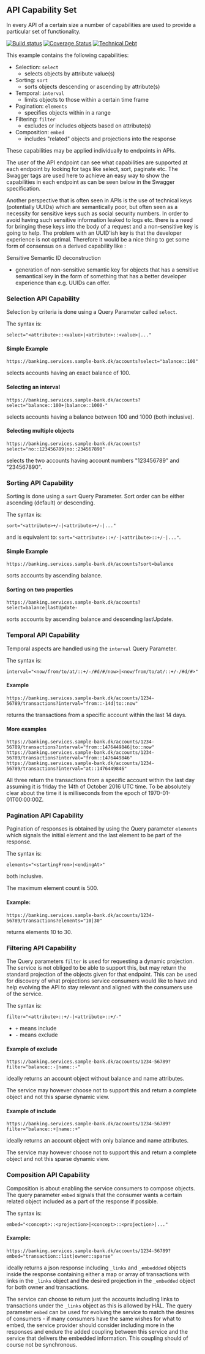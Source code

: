 ## API Capability Set

In every API of a certain size a number of capabilities are used to provide a particular set of functionality.

[![Build status](https://travis-ci.org/openapi-tools/api-capabilities.svg?branch=master)](https://travis-ci.org/openapi-tools/api-capabilities)
[![Coverage Status](https://codecov.io/gh/openapi-tools/api-capabilities/coverage.svg?branch=master)](https://codecov.io/gh/openapi-tools/api-capabilities)
[![Technical Debt](https://sonarcloud.io/api/badges/measure?key=io.openapitools.api%3Acapabilities&metric=sqale_debt_ratio)](https://sonarcloud.io/dashboard?id=io.openapitools.api3%capabilities)

This example contains the following capabilities:

- Selection: `select`
  - selects objects by attribute value(s)
- Sorting: `sort`
  - sorts objects descending or ascending by attribute(s)
- Temporal: `interval`
  - limits objects to those within a certain time frame
- Pagination: `elements`
  - specifies objects within in a range
- Filtering: `filter`
  - excludes or includes objects based on attribute(s)
- Composition: `embed`
  - includes "related" objects and projections into the response

These capabilities may be applied individually to endpoints in APIs.

The user of the API endpoint can see what capabilities are supported at each endpoint by looking for tags like select, sort, paginate etc.
The Swagger tags are used here to achieve an easy way to show the capabilities in each endpoint as can be seen below in the Swagger
specification.

Another perspective that is often seen in APIs is the use of technical keys (potentially UUIDs) which are semantically poor, but often seen as
a necessity for sensitive keys such as social security numbers. In order to avoid having such sensitive information leaked to logs etc. there is
a need for bringing these keys into the body of a request and a non-sensitive key is going to help.
The problem with an UUID'ish key is that the developer experience is not optimal. Therefore it would be a nice thing to get some form of
consensus on a derived capability like :

Sensitive Semantic ID deconstruction

- generation of non-sensitive semantic key for objects that has a sensitive semantical key in the form of something that has a better developer
  experience than e.g. UUIDs can offer.

### Selection API Capability

Selection by criteria is done using a Query Parameter called `select`.

The syntax is:

    select="<attribute>::<value>|<atribute>::<value>|..."

#### Simple Example

    https://banking.services.sample-bank.dk/accounts?select="balance::100"

selects accounts having an exact balance of 100.

#### Selecting an interval

    https://banking.services.sample-bank.dk/accounts?select="balance::100+|balance::1000-"

selects accounts having a balance between 100 and 1000 (both inclusive).

#### Selecting multiple objects

    https://banking.services.sample-bank.dk/accounts?select="no::123456789|no::234567890"

selects the two accounts having account numbers "123456789" and "234567890".

### Sorting API Capability

Sorting is done using a `sort` Query Parameter. Sort order can be either ascending (default) or descending.

The syntax is:

    sort="<attribute>+/-|<attribute>+/-|..."

and is equivalent to: `sort="<attribute>::+/-|<attribute>::+/-|..."`.

#### Simple Example

    https://banking.services.sample-bank.dk/accounts?sort=balance

sorts accounts by ascending balance.

#### Sorting on two properties

    https://banking.services.sample-bank.dk/accounts?select=balance|lastUpdate-

sorts accounts by ascending balance and descending lastUpdate.

### Temporal API Capability

Temporal aspects are handled using the `interval` Query Parameter.

The syntax is:

    interval="<now/from/to/at/::+/-/#d/#/now>|<now/from/to/at/::+/-/#d/#>"

#### Example

    https://banking.services.sample-bank.dk/accounts/1234-56789/transactions?interval="from::-14d|to::now"

returns the transactions from a specific account within the last 14 days.

#### More examples

    https://banking.services.sample-bank.dk/accounts/1234-56789/transactions?interval="from::1476449846|to::now"
    https://banking.services.sample-bank.dk/accounts/1234-56789/transactions?interval="from::1476449846"
    https://banking.services.sample-bank.dk/accounts/1234-56789/transactions?interval="at::1476449846"

All three return the transactions from a specific account within the last day assuming it is friday the 14th of October 2016 UTC time.
To be absolutely clear about the time it is milliseconds from the epoch of 1970-01-01T00:00:00Z.

### Pagination API Capability

Pagination of responses is obtained by using the Query parameter `elements` which signals the initial element and the last element to be part of
the response.

The syntax is:

    elements="<startingFrom>|<endingAt>"

both inclusive.

The maximum element count is 500.

#### Example:

    https://banking.services.sample-bank.dk/accounts/1234-56789/transactions?elements="10|30"

returns elements 10 to 30.

### Filtering API Capability

The Query parameters `filter` is used for requesting a dynamic projection. The service is not obliged to be able to support this, but may return
the standard projection of the objects given for that endpoint. This can be used for discovery of what projections service consumers would like
to have and help evolving the API to stay relevant and aligned with the consumers use of the service.

The syntax is:

    filter="<attribute>::+/-|<attribute>::+/-"

* `+` means include
* `-` means exclude

#### Example of exclude

    https://banking.services.sample-bank.dk/accounts/1234-56789?filter="balance::-|name::-"

ideally returns an account object without balance and name attributes.

The service may however choose not to support this and return a complete object and not this sparse dynamic view.

#### Example of include

    https://banking.services.sample-bank.dk/accounts/1234-56789?filter="balance::+|name::+"

ideally returns an account object with only balance and name attributes.

The service may however choose not to support this and return a complete object and not this sparse dynamic view.

### Composition API Capability

Composition is about enabling the service consumers to compose objects. The query parameter `embed` signals that the consumer wants a certain
related object included as a part of the response if possible.

The syntax is:

    embed="<concept>::<projection>|<concept>::<projection>|..."

#### Example:

    https://banking.services.sample-bank.dk/accounts/1234-56789?embed="transaction::list|owner::sparse"

ideally returns a json response including `_links` and `_embeddded` objects inside the response containing either a map or array of transactions
with links in the `_links` object and the desired projection in the `_embedded` object for both owner and transactions.

The service can choose to return just the accounts including links to transactions under the `_links` object as this is allowed by HAL.
The query parameter `embed` can be used for evolving the service to match the desires of consumers - if many consumers have the same wishes for
what to embed, the service provider should consider including more in the responses and endure the added coupling between this service and the
service that delivers the embedded information. This coupling should of course not be synchronous.